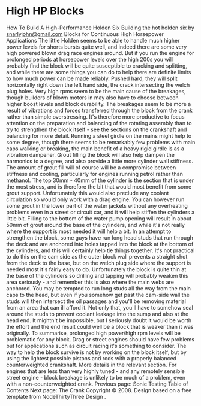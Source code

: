 # High HP Blocks

How To Build A High-Performance Holden Six
Building the hot holden six
by snarlyjohn@gmail.com
Blocks for Continuous High Horsepower
Applications
The little Holden seems to be able to handle much higher power
levels for shorts bursts quite well, and indeed there are some
very
high powered blown drag race engines around. But if you
run the engine for prolonged periods at horsepower levels over the
high 200s you will probably find the block will be quite
susceptible to cracking and splitting, and while there are some
things you can do to help there are definite limits to how much
power can be made reliably. Pushed hard, they will split
horizontally right down the left hand side, the crack intersecting
the welch plug holes. Very high rpms seem to be the main cause of
the breakages, though builders of blown motors in may also have to
choose between higher boost levels and block durability.
The breakages seem to be more a result of vibrations and forces
transferred through the block from the crank rather than simple
overstressing. It's therefore more productive to focus attention on
the preparation and balancing of the rotating assembly than to try
to strengthen the block itself - see the sections on the crankshaft
and balancing for more detail.
Running a steel girdle on the mains might help to some degree,
though there seems to be remarkably few problems with main caps
walking or breaking, the main benefit of a heavy rigid girdle is as
a vibration dampener. Grout filling the block will also help dampen
the harmonics to a degree, and also provide a little more cylinder
wall stiffness. The amount of grout fill will of course will be a
compromise between stiffness and cooling, particularly for engines
running petrol rather than methanol. The top 30mm - 40mm of the
cylinder is the section that is under the most stress, and is
therefore the bit that would most benefit from some grout support.
Unfortunately this would also preclude any coolant circulation so
would only work with a drag engine. You can however run some grout
in the lower part of the water jackets without any overheating
problems even in a street or circuit car, and it will help stiffen
the cylinders a little bit. Filling to the bottom of the water pump
opening will result in about 50mm of grout around the base of the
cylinders, and while it's not really where the support is most
needed it will help a bit.
In an attempt to strengthen the block, some guys have run long
head studs that run through the deck and are anchored into holes
tapped into the block at the bottom of the cylinders, and this will
certainly help tie things together. It's not practical to do this
on the cam side as the outer block wall prevents a straight shot
from the deck to the base, but on the welch plug side where the
support is needed most it's fairly easy to do. Unfortunately the
block is quite thin at the base of the cylinders so drilling and
tapping will probably weaken this area seriously - and remember
this is also where the main webs are anchored. You may be tempted
to run long studs all the way from the main caps to the head, but
even if you somehow get past the cam-side wall the studs will then
intersect the oil passages and you'll be removing material from an
area that can ill afford it. Not only that, you'll have to somehow
seal around the studs to prevent coolant leakage into the sump and
also at the head end. It mightn't be impossible, but I seriously
doubt it would be worth the effort and the end result could well be
a block that is weaker than it was originally.
To summarise, prolonged high power/high rpm levels
will be problematic for any block. Drag or street engines should
have few problems but for applications such as circuit racing it's
something to consider. The way to help the block survive is not by
working on the block itself, but by using the lightest possible
pistons and rods with a properly balanced counterweighted
crankshaft. More details in the relevant section. For engines that
are less than very highly tuned - and any remotely sensible street
engine - block breakage is unlikely to be much of a problem, even
with a non-counterweighted crank.
Previous page: Sonic Testing
Table of Contents
Next page: The Crank
Copyright © 2008. Design
based on a free template from
NodeThirtyThree
Design
.
